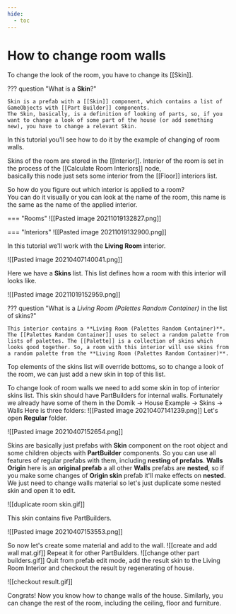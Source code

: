 ```yaml
---
hide:
  - toc
---
```

# **How to change room walls**

To change the look of the room, you have to change its [[Skin]].

??? question "What is a **Skin**?"

	Skin is a prefab with a [[Skin]] component, which contains a list of GameObjects with [[Part Builder]] components.  
	The Skin, basically, is a definition of looking of parts, so, if you want to change a look of some part of the house (or add something new), you have to change a relevant Skin.

In this tutorial you'll see how to do it by the example of changing of room walls.  

Skins of the room are stored in the [[Interior]]. Interior of the room is set in the process of the [[Calculate Room Interiors]] node,  
basically this node just sets some interior from the [[Floor]] interiors list.   

So how do you figure out which interior is applied to a room?  
You can do it visually or you can look at the name of the room, this name is the same as the name of the applied interior.  

=== "Rooms"
	![[Pasted image 20211019132827.png]]

=== "Interiors"
	![[Pasted image 20211019132900.png]]

In this tutorial we'll work with the **Living Room** interior.


![[Pasted image 20210407140041.png]]

Here we have a **Skins** list. This list defines how a room with this interior will looks like.

![[Pasted image 20211019152959.png]]

??? question "What is a *Living Room (Palettes Random Container)* in the list of skins?"

	This interior contains a **Living Room (Palettes Random Container)**. The [[Palettes Random Container]] uses to select a random palette from lists of palettes. The [[Palette]] is a collection of skins which looks good together. So, a room with this interior will use skins from a random palette from the **Living Room (Palettes Random Container)**.

Top elements of the skins list will override bottoms, so to change a look of the room, we can just add a new skin in top of this list.


To change look of room walls we need to add some skin in top of interior skins list. This skin should have PartBuilders for internal walls. Fortunately we already have some of them in the Domik -> House Example -> Skins -> Walls
Here is three folders:
![[Pasted image 20210407141239.png]]
Let's open **Regular** folder. 

![[Pasted image 20210407152654.png]]

Skins are basically just prefabs with **Skin** component on the root object and some children objects with **PartBuilder** components.
So you can use all features of regular prefabs with them, including **nesting of prefabs**.
**Walls Origin** here is an **original prefab** a all other **Walls** prefabs are **nested**, so if you make some changes of **Origin skin** prefab it'll make effects on **nested**. 
We just need to change walls material so let's just duplicate some nested skin and open it to edit.


![[duplicate room skin.gif]]

This skin contains five PartBuilders.

![[Pasted image 20210407153553.png]]

So now let's create some material and add to the wall.
![[create and add wall mat.gif]]
Repeat it for other PartBuilders.
![[change other part builders.gif]]
Quit from prefab edit mode, add the result skin to the Living Room Interior and checkout the result by regenerating of house.

![[checkout result.gif]]

Congrats! Now you know how to change walls of the house. 
Similarly, you can change the rest of the room, including the ceiling, floor and furniture.